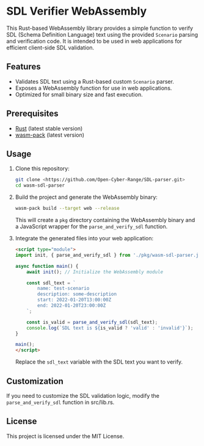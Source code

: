 # SDL Verifier WebAssembly

This Rust-based WebAssembly library provides a simple function to verify SDL (Schema Definition Language) text using the provided `Scenario` parsing and verification code. It is intended to be used in web applications for efficient client-side SDL validation.

## Features

- Validates SDL text using a Rust-based custom `Scenario` parser.
- Exposes a WebAssembly function for use in web applications.
- Optimized for small binary size and fast execution.

## Prerequisites

- [Rust](https://www.rust-lang.org/tools/install) (latest stable version)
- [wasm-pack](https://rustwasm.github.io/wasm-pack/installer/) (latest version)

## Usage

1. Clone this repository:

    ```sh
    git clone <https://github.com/Open-Cyber-Range/SDL-parser.git>
    cd wasm-sdl-parser
    ```

2. Build the project and generate the WebAssembly binary:

    ```sh
    wasm-pack build --target web --release
    ```

    This will create a `pkg` directory containing the WebAssembly binary and a JavaScript wrapper for the `parse_and_verify_sdl` function.

3. Integrate the generated files into your web application:

    ```html
    <script type="module">
    import init, { parse_and_verify_sdl } from './pkg/wasm-sdl-parser.js';

    async function main() {
        await init(); // Initialize the WebAssembly module

        const sdl_text = `
            name: test-scenario
            description: some-description
            start: 2022-01-20T13:00:00Z
            end: 2022-01-20T23:00:00Z
        `;

        const is_valid = parse_and_verify_sdl(sdl_text);
        console.log(`SDL text is ${is_valid ? 'valid' : 'invalid'}`);
    }

    main();
    </script>
    ```

    Replace the `sdl_text` variable with the SDL text you want to verify.

## Customization

If you need to customize the SDL validation logic, modify the `parse_and_verify_sdl` function in src/lib.rs.

## License

This project is licensed under the MIT License.
